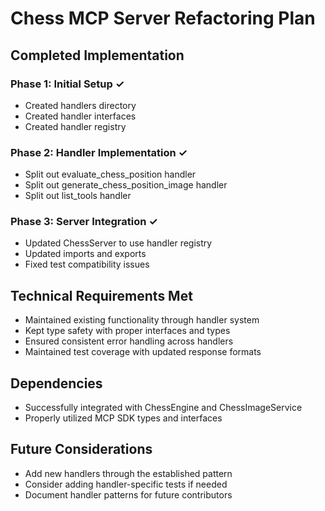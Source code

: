 # Chess MCP Server Refactoring Plan

## Completed Implementation

### Phase 1: Initial Setup ✓
- Created handlers directory
- Created handler interfaces
- Created handler registry

### Phase 2: Handler Implementation ✓
- Split out evaluate_chess_position handler
- Split out generate_chess_position_image handler
- Split out list_tools handler

### Phase 3: Server Integration ✓
- Updated ChessServer to use handler registry
- Updated imports and exports
- Fixed test compatibility issues

## Technical Requirements Met
- Maintained existing functionality through handler system
- Kept type safety with proper interfaces and types
- Ensured consistent error handling across handlers
- Maintained test coverage with updated response formats

## Dependencies
- Successfully integrated with ChessEngine and ChessImageService
- Properly utilized MCP SDK types and interfaces

## Future Considerations
- Add new handlers through the established pattern
- Consider adding handler-specific tests if needed
- Document handler patterns for future contributors
